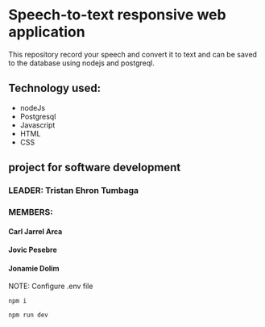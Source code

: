 # Speech-to-text responsive web application

This repository record your speech and convert it to text and can be saved to the database using nodejs and postgreql.

## Technology used: 
* nodeJs
* Postgresql
* Javascript
* HTML
* CSS

## project for software development

### LEADER: Tristan Ehron Tumbaga

### MEMBERS:
#### Carl Jarrel Arca
#### Jovic Pesebre
#### Jonamie Dolim



NOTE: Configure .env file


```Installation fo pagckages
npm i
```

```How to run
npm run dev
```


